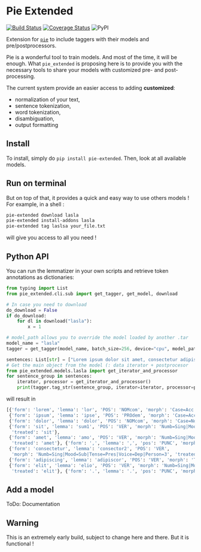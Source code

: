 # Pie Extended

[![Build Status](https://travis-ci.org/hipster-philology/nlp-pie-taggers.svg?branch=master)](https://travis-ci.org/hipster-philology/nlp-pie-taggers)
[![Coverage Status](https://coveralls.io/repos/github/hipster-philology/nlp-pie-taggers/badge.svg?branch=master)](https://coveralls.io/github/hipster-philology/nlp-pie-taggers?branch=master)
![PyPI](https://img.shields.io/pypi/v/pie-extended?style=flat-square)

Extension for [`pie`](https://github.com/emanjavacas/pie) to include taggers with their models and pre/postprocessors.

Pie is a wonderful tool to train models. And most of the time, it will be enough. What `pie_extended` is proposing here 
is to provide you with the necessary tools to share your models with customized pre- and post-processing.

The current system provide an easier access to adding **customized**:
- normalization of your text,
- sentence tokenization,
- word tokenization,
- disambiguation,
- output formatting

## Install

To install, simply do `pip install pie-extended`. Then, look at all available models.

## Run on terminal

But on top of that, it provides a quick and easy way to use others models ! For example, in a shell :

```bash
pie-extended download lasla
pie-extended install-addons lasla
pie-extended tag laslsa your_file.txt
```

will give you access to all you need !

## Python API

You can run the lemmatizer in your own scripts and retrieve token annotations as dictionaries:

```python
from typing import List
from pie_extended.cli.sub import get_tagger, get_model, download

# In case you need to download
do_download = False
if do_download:
    for dl in download("lasla"):
        x = 1

# model_path allows you to override the model loaded by another .tar
model_name = "lasla"
tagger = get_tagger(model_name, batch_size=256, device="cpu", model_path=None)

sentences: List[str] = ["Lorem ipsum dolor sit amet, consectetur adipiscing elit. "]
# Get the main object from the model (: data iterator + postprocesor
from pie_extended.models.lasla import get_iterator_and_processor
for sentence_group in sentences:
    iterator, processor = get_iterator_and_processor()
    print(tagger.tag_str(sentence_group, iterator=iterator, processor=processor) )
```

will result in

```python
[{'form': 'lorem', 'lemma': 'lor', 'POS': 'NOMcom', 'morph': 'Case=Acc|Numb=Sing', 'treated': 'lorem'},
 {'form': 'ipsum', 'lemma': 'ipse', 'POS': 'PROdem', 'morph': 'Case=Acc|Numb=Sing', 'treated': 'ipsum'},
 {'form': 'dolor', 'lemma': 'dolor', 'POS': 'NOMcom', 'morph': 'Case=Nom|Numb=Sing', 'treated': 'dolor'},
 {'form': 'sit', 'lemma': 'sum1', 'POS': 'VER', 'morph': 'Numb=Sing|Mood=Sub|Tense=Pres|Voice=Act|Person=3',
  'treated': 'sit'},
 {'form': 'amet', 'lemma': 'amo', 'POS': 'VER', 'morph': 'Numb=Sing|Mood=Sub|Tense=Pres|Voice=Act|Person=3',
  'treated': 'amet'}, {'form': ',', 'lemma': ',', 'pos': 'PUNC', 'morph': 'MORPH=empty', 'treated': ','},
 {'form': 'consectetur', 'lemma': 'consector2', 'POS': 'VER',
  'morph': 'Numb=Sing|Mood=Sub|Tense=Pres|Voice=Dep|Person=3', 'treated': 'consectetur'},
 {'form': 'adipiscing', 'lemma': 'adipiscor', 'POS': 'VER', 'morph': 'Tense=Pres|Voice=Dep', 'treated': 'adipiscing'},
 {'form': 'elit', 'lemma': 'elio', 'POS': 'VER', 'morph': 'Numb=Sing|Mood=Ind|Tense=Pres|Voice=Act|Person=3',
  'treated': 'elit'}, {'form': '.', 'lemma': '.', 'pos': 'PUNC', 'morph': 'MORPH=empty', 'treated': '.'}]
```

## Add a model

ToDo: Documentation

## Warning

This is an extremely early build, subject to change here and there. But it is functional !